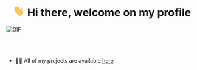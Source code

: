 

<h1 align="center"><img src="https://raw.githubusercontent.com/ABSphreak/ABSphreak/master/gifs/Hi.gif" width="30px" /> Hi there, welcome on my profile </h1>

<div>
<img align="left" alt="GIF" src="https://i.pinimg.com/originals/01/a2/06/01a206342538d39e16181e956e6bdbf9.gif" />
</div>

<br>
<br>
<br>
<br>

  <div>

- 👨‍💻 All of my projects are available  [here](https://github.com/wlhmmxrtz?tab=repositories)

</div>
<br>
<br>
<br>
<br>
<br>
</br>
</br>
</br>
</br>
</br>

